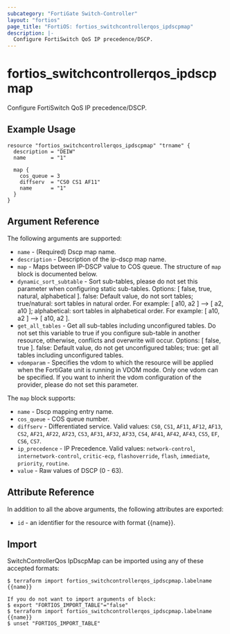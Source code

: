 ```yaml
---
subcategory: "FortiGate Switch-Controller"
layout: "fortios"
page_title: "FortiOS: fortios_switchcontrollerqos_ipdscpmap"
description: |-
  Configure FortiSwitch QoS IP precedence/DSCP.
---
```


# fortios_switchcontrollerqos_ipdscpmap
Configure FortiSwitch QoS IP precedence/DSCP.

## Example Usage

```hcl
resource "fortios_switchcontrollerqos_ipdscpmap" "trname" {
  description = "DEIW"
  name        = "1"

  map {
    cos_queue = 3
    diffserv  = "CS0 CS1 AF11"
    name      = "1"
  }
}
```

## Argument Reference

The following arguments are supported:

* `name` - (Required) Dscp map name.
* `description` - Description of the ip-dscp map name.
* `map` - Maps between IP-DSCP value to COS queue. The structure of `map` block is documented below.
* `dynamic_sort_subtable` - Sort sub-tables, please do not set this parameter when configuring static sub-tables. Options: [ false, true, natural, alphabetical ]. false: Default value, do not sort tables; true/natural: sort tables in natural order. For example: [ a10, a2 ] --> [ a2, a10 ]; alphabetical: sort tables in alphabetical order. For example: [ a10, a2 ] --> [ a10, a2 ].
* `get_all_tables` - Get all sub-tables including unconfigured tables. Do not set this variable to true if you configure sub-table in another resource, otherwise, conflicts and overwrite will occur. Options: [ false, true ]. false: Default value, do not get unconfigured tables; true: get all tables including unconfigured tables. 
* `vdomparam` - Specifies the vdom to which the resource will be applied when the FortiGate unit is running in VDOM mode. Only one vdom can be specified. If you want to inherit the vdom configuration of the provider, please do not set this parameter.

The `map` block supports:

* `name` - Dscp mapping entry name.
* `cos_queue` - COS queue number.
* `diffserv` - Differentiated service. Valid values: `CS0`, `CS1`, `AF11`, `AF12`, `AF13`, `CS2`, `AF21`, `AF22`, `AF23`, `CS3`, `AF31`, `AF32`, `AF33`, `CS4`, `AF41`, `AF42`, `AF43`, `CS5`, `EF`, `CS6`, `CS7`.
* `ip_precedence` - IP Precedence. Valid values: `network-control`, `internetwork-control`, `critic-ecp`, `flashoverride`, `flash`, `immediate`, `priority`, `routine`.
* `value` - Raw values of DSCP (0 - 63).


## Attribute Reference

In addition to all the above arguments, the following attributes are exported:
* `id` - an identifier for the resource with format {{name}}.

## Import

SwitchControllerQos IpDscpMap can be imported using any of these accepted formats:
```
$ terraform import fortios_switchcontrollerqos_ipdscpmap.labelname {{name}}

If you do not want to import arguments of block:
$ export "FORTIOS_IMPORT_TABLE"="false"
$ terraform import fortios_switchcontrollerqos_ipdscpmap.labelname {{name}}
$ unset "FORTIOS_IMPORT_TABLE"
```

